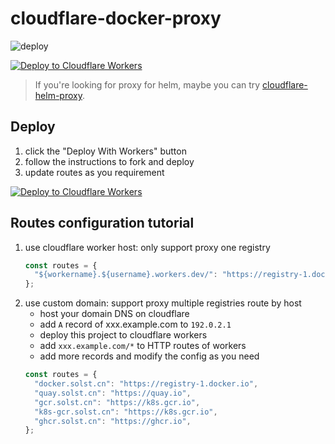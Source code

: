 # cloudflare-docker-proxy

![deploy](https://github.com/o-i-i-o/cloudflare-docker-proxy/actions/workflows/deploy.yaml/badge.svg)

[![Deploy to Cloudflare Workers](https://deploy.workers.cloudflare.com/button)](https://deploy.workers.cloudflare.com/?url=https://github.com/o-i-i-o/cloudflare-docker-proxy)

> If you're looking for proxy for helm, maybe you can try [cloudflare-helm-proxy](https://github.com/o-i-i-o/cloudflare-helm-proxy).

## Deploy

1. click the "Deploy With Workers" button
2. follow the instructions to fork and deploy
3. update routes as you requirement

[![Deploy to Cloudflare Workers](https://deploy.workers.cloudflare.com/button)](https://deploy.workers.cloudflare.com/?url=https://github.com/o-i-i-o/cloudflare-docker-proxy)

## Routes configuration tutorial

1. use cloudflare worker host: only support proxy one registry
   ```javascript
   const routes = {
     "${workername}.${username}.workers.dev/": "https://registry-1.docker.io",
   };
   ```
2. use custom domain: support proxy multiple registries route by host
   - host your domain DNS on cloudflare
   - add `A` record of xxx.example.com to `192.0.2.1`
   - deploy this project to cloudflare workers
   - add `xxx.example.com/*` to HTTP routes of workers
   - add more records and modify the config as you need
   ```javascript
   const routes = {
     "docker.solst.cn": "https://registry-1.docker.io",
     "quay.solst.cn": "https://quay.io",
     "gcr.solst.cn": "https://k8s.gcr.io",
     "k8s-gcr.solst.cn": "https://k8s.gcr.io",
     "ghcr.solst.cn": "https://ghcr.io",
   };
   ```

